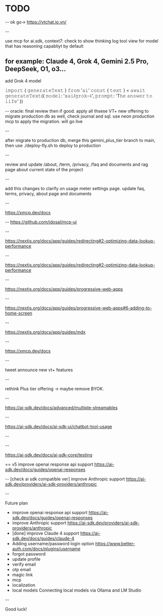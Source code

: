 # TODO

--
ok go-> https://vtchat.io.vn/


--

use mcp for ai.sdk, context7: check to show thinking log tool view for model that has reasoning capabliyt by default

for example: Claude 4, Grok 4, Gemini 2.5 Pro, DeepSeek, O1, o3...
--

add Grok 4 model

𝚒𝚖𝚙𝚘𝚛𝚝 { 𝚐𝚎𝚗𝚎𝚛𝚊𝚝𝚎𝚃𝚎𝚡𝚝 } 𝚏𝚛𝚘𝚖 '𝚊𝚒'
𝚌𝚘𝚗𝚜𝚝 { 𝚝𝚎𝚡𝚝 } = 𝚊𝚠𝚊𝚒𝚝 𝚐𝚎𝚗𝚎𝚛𝚊𝚝𝚎𝚃𝚎𝚡𝚝({
  𝚖𝚘𝚍𝚎𝚕: '𝚡𝚊𝚒/𝚐𝚛𝚘𝚔-𝟺',
  𝚙𝚛𝚘𝚖𝚙𝚝: 'T𝚑𝚎 𝚊𝚗𝚜𝚠𝚎𝚛 𝚝𝚘 𝚕𝚒𝚏𝚎'
})

--
oracle: final review
then if good. apply all thsese VT+ new offering to migrate production db as well, check journal and sql.
use neon production mcp to apply the migration. will go live

--

after migrate to production db, merge this gemini_plus_tier branch to main, then use ./deploy-fly.sh to deploy to production

--

review and update /about, /term, /privacy, /faq and documents and rag page about current state of the project

--

add this changes to clarify on usage meter settings page. update faq, terms, privacy, about page and documents

--

https://xmcp.dev/docs

--
https://github.com/idosal/mcp-ui

--

https://nextjs.org/docs/app/guides/redirecting#2-optimizing-data-lookup-performance

--

https://nextjs.org/docs/app/guides/redirecting#2-optimizing-data-lookup-performance

--


https://nextjs.org/docs/app/guides/progressive-web-apps

--

https://nextjs.org/docs/app/guides/progressive-web-apps#6-adding-to-home-screen

--

https://nextjs.org/docs/app/guides/mdx

--

https://xmcp.dev/docs

--

tweet announce new vt+ features

--

rethink Plus tier offering -> maybe remove BYOK.

--

https://ai-sdk.dev/docs/advanced/multiple-streamables

--

https://ai-sdk.dev/docs/ai-sdk-ui/chatbot-tool-usage

--

--

https://ai-sdk.dev/docs/ai-sdk-core/testing

==
v5 improve openai response api support
https://ai-sdk.dev/docs/guides/openai-responses

--
[check ai sdk compatible ver] improve Anthropic support
https://ai-sdk.dev/providers/ai-sdk-providers/anthropic

--

Future plan

- improve openai response api support https://ai-sdk.dev/docs/guides/openai-responses
- improve Anthropic support https://ai-sdk.dev/providers/ai-sdk-providers/anthropic
- [done] improve Claude 4 support https://ai-sdk.dev/docs/guides/claude-4
- Adding username/password login option https://www.better-auth.com/docs/plugins/username
- forgot password
- update profile
- verify email
- otp email
- magic link
- mcp
- localization
- local models Connecting local models via Ollama and LM Studio

--

Good luck!
